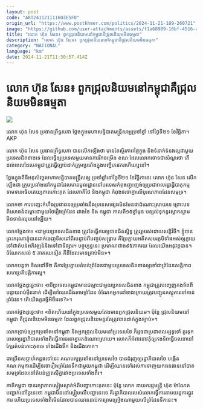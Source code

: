 ```yaml
---
layout: post
code: "ART2411211116O3E5F0"
origin_url: "https://www.postkhmer.com/politics/2024-11-21-189-260721"
image: "https://github.com/user-attachments/assets/f1a68989-16bf-4516-aa32-765f1e555a1f"
title: "លោក ហ៊ុន សែន៖ ពួក​ជ្រុលនិយម​នៅ​កម្ពុជា​គឺ​ជ្រុល​និយម​មិន​ធម្មតា"
description: "​​លោក ហ៊ុន សែន៖ ពួក​ជ្រុលនិយម​នៅ​កម្ពុជា​គឺ​ជ្រុល​និយម​មិន​ធម្មតា​"
category: "NATIONAL"
language: "km"
date: 2024-11-21T11:30:57.414Z
---
```


# លោក ហ៊ុន សែន៖ ពួក​ជ្រុលនិយម​នៅ​កម្ពុជា​គឺ​ជ្រុល​និយម​មិន​ធម្មតា

![](https://github.com/user-attachments/assets/6a1c21e1-e2c3-4ae9-b6ec-5a35fdabe82f)

លោក ហ៊ុន សែន ប្រធាន​ព្រឹទ្ធសភា ថ្លែង​ក្នុង​មហាសន្និបាត​មន្ត្រី​សង្ឃ​ប្រចាំឆ្នាំ ​នៅ​ថ្ងៃ​ទី២១ ខែ​វិច្ឆិកា​។ AKP

លោក ហ៊ុន សែន ប្រធាន​ព្រឹទ្ធសភា បាន​លើក​ឡើង​ថា មាន​តែ​ស្ថិរភាព​ផ្ទៃ​ក្នុង និង​ទំនាក់​ទំនង​ល្អ​ជាមួយ​ប្រទេស​ជិត​ខាង​ទេ​ ដែល​ធ្វើ​ឲ្យ​ប្រទេស​មួយ​មាន​ការ​រីក​ចម្រើន ខណៈ​ដែល​លោក​ចោទ​ជា​សំណួរ​ថា តើ​ដល់​ពេល​ដែល​កម្ពុជា​ត្រូវ​ធ្វើ​ច្បាប់​ដាក់​ក្រុម​ប្រឆាំង​ក្នុង​បញ្ជី​ភេរវករ​ហើយ​ឬ​នៅ។

ថ្លែង​ក្នុង​ពិធី​អនុសំវច្ឆរ​មហាសន្និបាត​មន្ត្រី​សង្ឃ ​ប្រចាំឆ្នាំ​នៅ​ថ្ងៃ​ទី២១ ខែ​វិច្ឆិកា​នេះ លោក ហ៊ុន សែន លើក​ឡើង​ថា ក្រុម​ប្រឆាំង​នៅ​កម្ពុជា​ដែល​មាន​មូលដ្ឋាន​នៅ​បរទេស​កំពុង​ញុះញង់​ឲ្យ​ប្រជាពលរដ្ឋ​ធ្វើ​បាតុកម្ម​ទាមទារ​អធិបតេយ្យភាព​កោះគុត ដែល​ភាគី​ថៃ និង​កម្ពុជា កំពុង​ចរចា​គ្នា​លើ​បូរណភាព​ដែន​សមុទ្រ។

លោក​ថា ការ​បញ្ឆេះ​កំហឹង​ប្រជាជន​ឲ្យ​ប្រឆាំង​នឹង​ប្រទេស​ផ្សេង​មិន​មែន​ជា​ដំណោះស្រាយ​ទេ ព្រោះ​បទ​ពិសោធន៍​ជម្លោះ​ជាមួយ​ថៃ​រឿង​ព្រំដែន​ រវាង​ថៃ និង កម្ពុជា កាល​ពី​១៥​ឆ្នាំ​មុន បន្សល់​ទុក​នូវ​ស្លាកស្នាម​មិន​ទាន់​រលុប​នៅ​ឡើយ។

លោក​ថ្លែង​ថា៖ «ជាមួយ​ប្រទេស​ជិតខាង ត្រូវ​តែ​ធ្វើការ​ឲ្យ​បាន​ជិតស្និទ្ធ ត្រូវ​រួម​រស់​ដោយ​សន្តិវិធី។ ខ្ញុំ​បាន​ព្រះ​ករុណា​ខ្ញុំ​បាន​ដាក់​ចេញ​ទិសដៅ​ពីរ​បន្ទាប់​ពី​បញ្ចប់​សង្គ្រាម គឺ​ប្រែ​ក្លាយ​អតីត​សមរភូមិ​ទាំង​អស់​​ឲ្យ​ក្លាយ​ទៅ​ជា​តំបន់​អភិវឌ្ឍន៍​និង​ទៅ​ជា​ទីផ្សារ។ បច្ចុប្បន្ន​នេះ ប្រមាណ​ជាង​៩៥​ភាគរយ ដែល​យើង​អនុវត្ត​បាន។ ចំណែក​សល់ ៥​ ភាគរយ​ទៀត គឺ​ដី​ដែល​មាន​គ្រាប់​មីន»។

លោក​បន្ត​ថា ទិសដៅ​ទី២ គឺ​ការ​ប្រែក្លាយ​តំបន់​ព្រំដែន​ជាមួយ​ប្រទេស​ជិត​ខាង​ឲ្យ​ទៅ​ជា​ព្រំដែន​សន្តិភាព សហប្រតិបត្តិការ​ល្អ។ 

លោក​ថ្លែង​ដូច្នេះ​ថា៖ «បើ​ប្រទេស​កម្ពុជា​មាន​ជម្លោះ​ជាមួយ​ប្រទេស​ជិត​ខាង កម្ពុជា​ត្រូវ​បញ្ចេញ​កងទ័ព​ពី​បន្ទាយ​រាប់​ម៉ឺន​នាក់ ដើម្បី​ទៅ​ឈរ​ជើង​តាម​ព្រំដែន ចំណែក​អ្នក​នៅ​ខាង​ក្រោយ​ត្រូវ​បញ្ជូន​ភស្តុភារ​ទៅកាន់​ព្រំដែន។ តើ​យើង​គួរ​ធ្វើ​អីចឹង​ទេ?»។

លោក​ថ្លែង​ដូច្នេះ​ថា៖ «ពិត​ហើយ​នៅ​ក្នុង​ប្រទេស​មួយ​តែង​​មាន​ពួក​ជ្រុល​និយម។ ប៉ុន្តែ ជ្រុល​និយម​នៅ​កម្ពុជា គឺ​ជ្រុល​និយម​មិន​ធម្មតា ដែល​ពួក​ជ្រុល​និយម​គួរ​តែ​ត្រូវ​បាន​ដាក់​ក្នុង​ច្បាប់»។ 

លោក​ប្រាប់​ឲ្យ​អ្នក​ប្រឆាំង​នៅ​កម្ពុជា និង​អ្នក​ជ្រុល​និយម​នៅ​ប្រទេស​ថៃ ក៏ដូចជា​ប្រជាពលរដ្ឋ​ទូទៅ គួរ​ទុក​ពេល​ឲ្យ​រដ្ឋាភិបាល​ទាំង​ពីរ​ធ្វើការ​ចរចា​គ្នា​រក​ដំណោះ​ស្រាយ។ លោក​ក៏​អំពាវនាវ​កុំ​ឲ្យ​កង​ទ័ព​ធ្វើ​ចលនា​នៅ​ក្បែរ​តំបន់​កោះគុត​ទេ ទាំង​ជើង​ទឹក និង​ជើង​គោក។ 

ជា​ច្រើន​សប្ដាហ៍​កន្លង​ទៅ​នេះ គណបក្ស​ប្រឆាំង​នៅ​ប្រទេស​ថៃ បាន​ជំរុញ​ឲ្យ​រដ្ឋាភិបាល​ថៃ បង្កើត​គណៈកម្មការ​ដើម្បី​ចរចា​រឿង​ព្រំដែន​ទឹក​ជាមួយ​កម្ពុជា ដើម្បី​ឈាន​ទៅ​ដល់​ការ​ទាញ​យក​ធនធាន​នៅ​បាត​សមុទ្រ​ដែល​នៅ​តំបន់​ត្រួត​ស៊ីគ្នា​រវាង​ប្រទេស​ទាំង​ពីរ។ 

ភាគី​កម្ពុជា បាន​រក្សា​ភាព​ស្ងៀម​ស្ងាត់​អំពី​បញ្ហា​កោះគុត​នេះ ប៉ុន្តែ លោក នាយក​រដ្ឋមន្ត្រី ហ៊ុន ម៉ាណែត បញ្ជាក់​នៅ​ថ្ងៃ​នេះ​ថា កម្ពុជា​មិន​នៅ​ស្ងៀម​លើ​បញ្ហា​នេះ​ទេ គឺ​រដ្ឋាភិបាល​របស់​លោក​ធ្វើ​ការ​តាម​យន្តការ​ផ្លូវការ ហើយ​ប្រទេស​ទាំង​ពីរ​មិន​ដែល​បាន​ឈាន​ដល់​ការ​ព្រមព្រៀង​ណា​មួយ​លើ​ព្រំដែន​ទឹក​នេះ៕